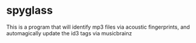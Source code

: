 spyglass
========

This is a program that will identify mp3 files via acoustic fingerprints, and automagically update the id3 tags via musicbrainz
